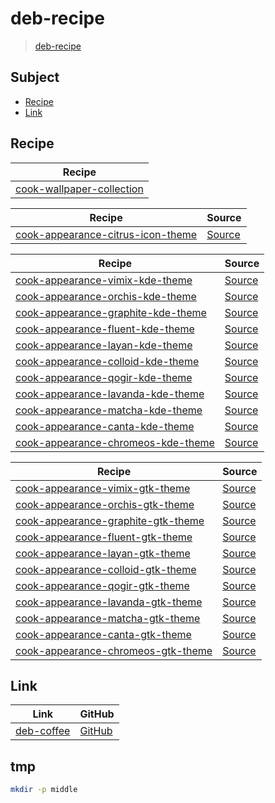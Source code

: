 

# deb-recipe

> [deb-recipe](https://samwhelp.github.io/deb-recipe/)




## Subject

* [Recipe](#recipe)
* [Link](#link)




## Recipe

| Recipe |
| ------ |
| [cook-wallpaper-collection](https://github.com/samwhelp/deb-recipe/tree/main/recipe/cook-wallpaper-collection/cook-wallpaper-collection) |


| Recipe | Source |
| ------ | ------ |
| [cook-appearance-citrus-icon-theme](https://github.com/samwhelp/deb-recipe/tree/main/recipe/cook-appearance-citrus-icon-theme/cook-appearance-citrus-icon-theme) | [Source](https://github.com/yeyushengfan258/Citrus-icon-theme) |


| Recipe | Source |
| ------ | ------ |
| [cook-appearance-vimix-kde-theme](https://github.com/samwhelp/deb-recipe/tree/main/recipe/cook-appearance-vimix-kde-theme/cook-appearance-vimix-kde-theme) | [Source](https://github.com/vinceliuice/Vimix-kde) |
| [cook-appearance-orchis-kde-theme](https://github.com/samwhelp/deb-recipe/tree/main/recipe/cook-appearance-orchis-kde-theme/cook-appearance-orchis-kde-theme) | [Source](https://github.com/vinceliuice/Orchis-kde) |
| [cook-appearance-graphite-kde-theme](https://github.com/samwhelp/deb-recipe/tree/main/recipe/cook-appearance-graphite-kde-theme/cook-appearance-graphite-kde-theme) | [Source](https://github.com/vinceliuice/Graphite-kde-theme) |
| [cook-appearance-fluent-kde-theme](https://github.com/samwhelp/deb-recipe/tree/main/recipe/cook-appearance-fluent-kde-theme/cook-appearance-fluent-kde-theme) | [Source](https://github.com/vinceliuice/Fluent-kde) |
| [cook-appearance-layan-kde-theme](https://github.com/samwhelp/deb-recipe/tree/main/recipe/cook-appearance-layan-kde-theme/cook-appearance-layan-kde-theme) | [Source](https://github.com/vinceliuice/Layan-kde) |
| [cook-appearance-colloid-kde-theme](https://github.com/samwhelp/deb-recipe/tree/main/recipe/cook-appearance-colloid-kde-theme/cook-appearance-colloid-kde-theme) | [Source](https://github.com/vinceliuice/Colloid-kde) |
| [cook-appearance-qogir-kde-theme](https://github.com/samwhelp/deb-recipe/tree/main/recipe/cook-appearance-qogir-kde-theme/cook-appearance-qogir-kde-theme) | [Source](https://github.com/vinceliuice/Qogir-kde) |
| [cook-appearance-lavanda-kde-theme](https://github.com/samwhelp/deb-recipe/tree/main/recipe/cook-appearance-lavanda-kde-theme/cook-appearance-lavanda-kde-theme) | [Source](https://github.com/vinceliuice/Lavanda-kde) |
| [cook-appearance-matcha-kde-theme](https://github.com/samwhelp/deb-recipe/tree/main/recipe/cook-appearance-matcha-kde-theme/cook-appearance-matcha-kde-theme) | [Source](https://github.com/vinceliuice/Matcha-kde) |
| [cook-appearance-canta-kde-theme](https://github.com/samwhelp/deb-recipe/tree/main/recipe/cook-appearance-canta-kde-theme/cook-appearance-canta-kde-theme) | [Source](https://github.com/vinceliuice/Canta-kde) |
| [cook-appearance-chromeos-kde-theme](https://github.com/samwhelp/deb-recipe/tree/main/recipe/cook-appearance-chromeos-kde-theme/cook-appearance-chromeos-kde-theme) | [Source](https://github.com/vinceliuice/ChromeOS-kde) |


| Recipe | Source |
| ------ | ------ |
| [cook-appearance-vimix-gtk-theme](https://github.com/samwhelp/deb-recipe/tree/main/recipe/cook-appearance-vimix-gtk-theme/cook-appearance-vimix-gtk-theme) | [Source](https://github.com/vinceliuice/Vimix-gtk-themes) |
| [cook-appearance-orchis-gtk-theme](https://github.com/samwhelp/deb-recipe/tree/main/recipe/cook-appearance-orchis-gtk-theme/cook-appearance-orchis-gtk-theme) | [Source](https://github.com/vinceliuice/Orchis-theme) |
| [cook-appearance-graphite-gtk-theme](https://github.com/samwhelp/deb-recipe/tree/main/recipe/cook-appearance-graphite-gtk-theme/cook-appearance-graphite-gtk-theme) | [Source](https://github.com/vinceliuice/Graphite-gtk-theme) |
| [cook-appearance-fluent-gtk-theme](https://github.com/samwhelp/deb-recipe/tree/main/recipe/cook-appearance-fluent-gtk-theme/cook-appearance-fluent-gtk-theme) | [Source](https://github.com/vinceliuice/Fluent-gtk-theme) |
| [cook-appearance-layan-gtk-theme](https://github.com/samwhelp/deb-recipe/tree/main/recipe/cook-appearance-layan-gtk-theme/cook-appearance-layan-gtk-theme) | [Source](https://github.com/vinceliuice/Layan-gtk-theme) |
| [cook-appearance-colloid-gtk-theme](https://github.com/samwhelp/deb-recipe/tree/main/recipe/cook-appearance-colloid-gtk-theme/cook-appearance-colloid-gtk-theme) | [Source](https://github.com/vinceliuice/Colloid-gtk-theme) |
| [cook-appearance-qogir-gtk-theme](https://github.com/samwhelp/deb-recipe/tree/main/recipe/cook-appearance-qogir-gtk-theme/cook-appearance-qogir-gtk-theme) | [Source](https://github.com/vinceliuice/Qogir-theme) |
| [cook-appearance-lavanda-gtk-theme](https://github.com/samwhelp/deb-recipe/tree/main/recipe/cook-appearance-lavanda-gtk-theme/cook-appearance-lavanda-gtk-theme) | [Source](https://github.com/vinceliuice/Lavanda-gtk-theme) |
| [cook-appearance-matcha-gtk-theme](https://github.com/samwhelp/deb-recipe/tree/main/recipe/cook-appearance-matcha-gtk-theme/cook-appearance-matcha-gtk-theme) | [Source](https://github.com/vinceliuice/Matcha-gtk-theme) |
| [cook-appearance-canta-gtk-theme](https://github.com/samwhelp/deb-recipe/tree/main/recipe/cook-appearance-canta-gtk-theme/cook-appearance-canta-gtk-theme) | [Source](https://github.com/vinceliuice/Canta-theme) |
| [cook-appearance-chromeos-gtk-theme](https://github.com/samwhelp/deb-recipe/tree/main/recipe/cook-appearance-chromeos-gtk-theme/cook-appearance-chromeos-gtk-theme) | [Source](https://github.com/vinceliuice/ChromeOS-theme) |




## Link

| Link | GitHub |
| ---- | ------ |
| [deb-coffee](https://samwhelp.github.io/deb-coffee/) | [GitHub](https://github.com/samwhelp/deb-coffee) |




## tmp

``` sh
mkdir -p middle
```
